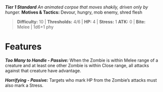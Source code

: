***Tier 1 Standard***
*An animated corpse that moves shakily, driven only by hunger.*
**Motives & Tactics:** Devour, hungry, mob enemy, shred flesh

> **Difficulty:** 10 | **Thresholds:** 4/6 | **HP:** 4 | **Stress:** 1
> **ATK:** 0 | **Bite:** Melee | 1d6+1 phy

# Features

***Too Many to Handle - Passive:*** When the Zombie is within Melee range of a creature and at least one other Zombie is within Close range, all attacks against that creature have advantage.

***Horrifying - Passive:*** Targets who mark HP from the Zombie’s attacks must also mark a Stress.
